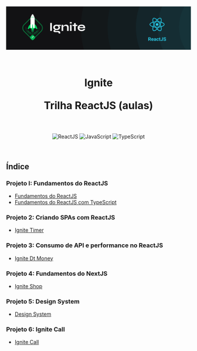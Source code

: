 <p align="center">
  <img src=".github/capa-ignite-reactjs.png" alt="Ignite ReactJS">
</p>

<br>

<h1 align="center">
  Ignite

  <br>

  Trilha ReactJS (aulas)
</h1>

<br>

<p align="center">
  <img src="https://img.shields.io/badge/React-20232A?style=for-the-badge&logo=react&logoColor=61DAFB" alt="ReactJS">
  <img src="https://img.shields.io/badge/JavaScript-323330?style=for-the-badge&logo=javascript&logoColor=F7DF1E" alt="JavaScript">
  <img src="https://img.shields.io/badge/TypeScript-007ACC?style=for-the-badge&logo=typescript&logoColor=white" alt="TypeScript">
</p>

<br>

## Índice

### Projeto I: Fundamentos do ReactJS
 - [Fundamentos do ReactJS](01-fundamentos-reactjs/)
 - [Fundamentos do ReactJS com TypeScript](01-fundamentos-reactjs-ts/)

### Projeto 2: Criando SPAs com ReactJS
 - [Ignite Timer](02-ignite-timer/)

### Projeto 3: Consumo de API e performance no ReactJS
 - [Ignite Dt Money](03-ignite-dt-money/)

### Projeto 4: Fundamentos do NextJS
 - [Ignite Shop](04-ignite-shop/)

### Projeto 5: Design System
 - [Design System](https://github.com/danillobr/05-design-system)

### Projeto 6: Ignite Call
 - [Ignite Call](https://github.com/danillobr/06-ignite-call)
